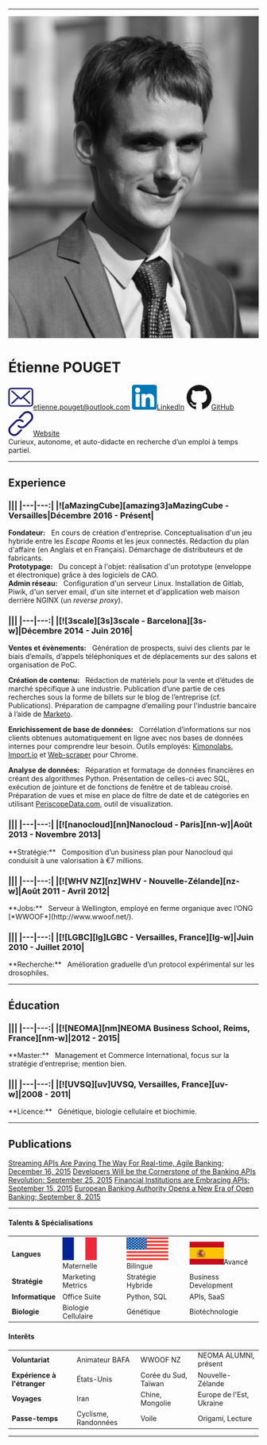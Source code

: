 ***
![](static/portrait/portrait.jpg "")

# Étienne POUGET
![em][em]<etienne.pouget@outlook.com> [![li][li]LinkedIn][li-w] [![gh][gh]GitHub][gh-w] [![wb][pr]Website][pr-w]  
Curieux, autonome, et auto-didacte en recherche d’un emploi à temps partiel.

***

## Experience

<h3 class="alignrlh3">
|||
|---|---:|
|![aMazingCube][amazing3]aMazingCube - Versailles|Décembre 2016 - Présent|
</h3>

**Fondateur:**&nbsp;&nbsp;&nbsp;En cours de création d'entreprise. Conceptualisation d'un jeu hybride entre les *Escape Rooms* et les jeux connectés. Rédaction du plan d'affaire (en Anglais et en Français). Démarchage de distributeurs et de fabricants.  
**Prototypage:**&nbsp;&nbsp;&nbsp;Du concept à l'objet: réalisation d'un prototype (enveloppe et électronique) grâce à des logiciels de CAO.  
**Admin réseau:**&nbsp;&nbsp;&nbsp;Configuration d'un serveur Linux. Installation de Gitlab, Piwik, d'un server email, d'un site internet et d'application web maison derrière NGINX (un *reverse proxy*).

<h3 class="alignrlh3">
|||
|---|---:|
|[![3scale][3s]3scale - Barcelona][3s-w]|Décembre 2014 - Juin 2016|
</h3>

**Ventes et évènements:**&nbsp;&nbsp;&nbsp;Génération de prospects, suivi des clients par le biais d’emails, d’appels téléphoniques et de déplacements sur des salons et organisation de PoC.

**Création de contenu:**&nbsp;&nbsp;&nbsp;Rédaction de matériels pour la vente et d’études de marché spécifique à une industrie. Publication d’une partie de ces recherches sous la forme de billets sur le blog de l’entreprise (cf. Publications). Préparation de campagne d’emailing pour l’industrie bancaire à l’aide de [Marketo](https://www.marketo.com/).

**Enrichissement de base de données:**&nbsp;&nbsp;&nbsp;Corrélation d’informations sur nos clients obtenues automatiquement en ligne avec nos bases de données internes pour comprendre leur besoin. Outils employés: [Kimonolabs](https://www.kimonolabs.com/), [Import.io](https://www.import.io/) et [Web-scraper](http://webscraper.io/) pour Chrome.

**Analyse de données:**&nbsp;&nbsp;&nbsp;Réparation et formatage de données financières en créant des algorithmes Python. Présentation de celles-ci avec SQL, exécution de jointure et de fonctions de fenêtre et de tableau croisé. Préparation de vues et mise en place de filtre de date et de catégories en utilisant [PeriscopeData.com](https://www.periscopedata.com/), outil de visualization.

<h3 class="alignrlh3">
|||
|---|---:|
|[![nanocloud][nn]Nanocloud - Paris][nn-w]|Août 2013 - Novembre 2013|
</h3>
**Stratégie:**&nbsp;&nbsp;&nbsp;Composition d’un business plan pour Nanocloud qui
conduisit à une valorisation à €7 millions.

<h3 class="alignrlh3">
|||
|---|---:|
|[![WHV NZ][nz]WHV - Nouvelle-Zélande][nz-w]|Août 2011 - Avril 2012|
</h3>
**Jobs:**&nbsp;&nbsp;&nbsp;Serveur à Wellington, employé en ferme organique avec l’ONG [*WWOOF*](http://www.wwoof.net/).

<h3 class="alignrlh3">
|||
|---|---:|
|[![LGBC][lg]LGBC - Versailles, France][lg-w]|Juin 2010 - Juillet 2010|
</h3>
**Recherche:**&nbsp;&nbsp;&nbsp;Amélioration graduelle d’un protocol expérimental sur les drosophiles.

***

## Éducation

<h3 class="alignrlh3">
|||
|---|---:|
|[![NEOMA][nm]NEOMA Business School, Reims, France][nm-w]|2012 - 2015|
</h3>
**Master:**   Management et Commerce International, focus sur la
stratégie d’entreprise; mention bien.

<h3 class="alignrlh3">
|||
|---|---:|
|[![UVSQ][uv]UVSQ, Versailles, France][uv-w]|2008 - 2011|
</h3>
**Licence:**   Génétique, biologie cellulaire et biochimie.

***

## Publications
[Streaming APIs Are Paving The Way For Real-time, Agile Banking; December 16, 2015][pub-4]
[Developers Will be the Cornerstone of the Banking APIs Revolution; September 25, 2015][pub-3]
[Financial Institutions are Embracing APIs; September 15, 2015][pub-2]
[European Banking Authority Opens a New Era of Open Banking; September 8, 2015][pub-1]

***

#### Talents & Spécialisations
|||||
|---|---|---|---|
|**Langues**|![Fr][france]Maternelle|![En][usa]Bilingue|![Sp][spain]Avancé|
|**Stratégie**|Marketing Metrics|Stratégie Hybride|Business Development|
|**Informatique**|Office Suite|Python, SQL|APIs, SaaS|
|**Biologie**|Biologie Cellulaire|Génétique|Biotéchnologie|

#### Interêts
|||||
|---|---|---|---|
|**Voluntariat**|Animateur BAFA|WWOOF NZ|NEOMA ALUMNI, présent|
|**Expérience à l'étranger**|États-Unis|Corée du Sud, Taïwan|Nouvelle-Zélande|
|**Voyages**|Iran|Chine, Mongolie|Europe de l'Est, Ukraine|
|**Passe-temps**|Cyclisme, Randonnées|Voile|Origami, Lecture|

***

<!-- Professional experience -->
[amazing3]: static/logos/extended/amazingcube.png "aMazingCube"
[3s]: static/logos/extended/3scale.png "3scale"
[3s-w]: https://3scale.net/
[nn]: static/logos/extended/nanocloud.png "nanocloud"
[nn-w]: https://www.nanocloud.com
[nz]: static/logos/extended/nz.png "new zealand"
[nz-w]: https://www.immigration.govt.nz/new-zealand-visas/options/work/thinking-about-coming-to-new-zealand-to-work/working-holiday-visa
[lg]: static/logos/extended/lgbc.png "lgbc"
[lg-w]: http://www.lgbc.uvsq.fr/laboratoire-de-genetique-et-biologie-cellulaire-lgbc-/langue-en/
<!-- Education -->
[nm]: static/logos/extended/neoma.png "neoma"
[nm-w]: http://www.neoma-bs.com/en/
[uv]: static/logos/extended/uvsq.png "uvsq"
[uv-w]: http://welcome.uvsq.fr/

<!-- Country flags -->
[france]: static/flags/small/france.png "French"
[usa]: static/flags/small/usa.png "English"
[spain]: static/flags/small/spain.png "Spanish"

<!-- Social icons -->
[li]: static/icons/extended/linkedin.png "LinkedIn"
[gh]: static/icons/extended/github.png "GitHub"
[pr]: static/icons/extended/unlink.png "Website"
[em]: static/icons/extended/mail.png "Email"
[li-w]: https://www.linkedin.com/in/etienne-pouget
[gh-w]: https://github.com/Vifespoir
[pr-w]: https://etiennepouget.com/
[em-w]: mailto://etienne.pouget@outlook.com

<!-- Publications -->
[pub-1]: https://www.3scale.net/2015/09/european-banking-authority-new-era-of-open-banking/
[pub-2]: https://www.3scale.net/2015/09/financial-institutions-are-embracing-apis-psd2/
[pub-3]: https://www.3scale.net/2015/09/developers-will-be-the-cornerstone-of-the-banking-apis-revolution/
[pub-4]: https://www.3scale.net/2015/12/streaming-apis-are-paving-the-way-for-real-time-agile-banking/
